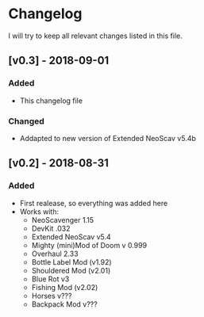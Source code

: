 # Changelog
I will try to keep all relevant changes listed in this file.

## [v0.3] - 2018-09-01
### Added
- This changelog file
### Changed
- Addapted to new version of Extended NeoScav v5.4b

## [v0.2] - 2018-08-31
### Added
- First realease, so everything was added here
- Works with:
  * NeoScavenger 1.15
  * DevKit .032
  * Extended NeoScav v5.4
  * Mighty (mini)Mod of Doom v 0.999
  * Overhaul 2.33
  * Bottle Label Mod (v1.92)
  * Shouldered Mod (v2.01)
  * Blue Rot v3
  * Fishing Mod (v2.02)
  * Horses v???
  * Backpack Mod v???
